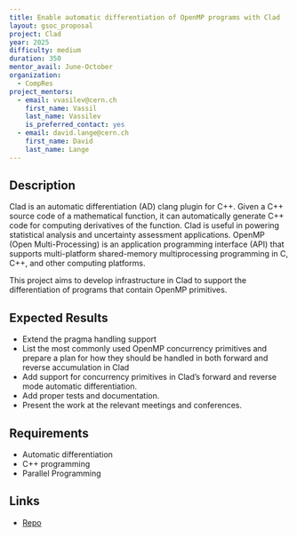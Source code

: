 ```yaml
---
title: Enable automatic differentiation of OpenMP programs with Clad
layout: gsoc_proposal
project: Clad
year: 2025
difficulty: medium
duration: 350
mentor_avail: June-October
organization:
  - CompRes
project_mentors:
  - email: vvasilev@cern.ch
    first_name: Vassil
    last_name: Vassilev
    is_preferred_contact: yes
  - email: david.lange@cern.ch
    first_name: David
    last_name: Lange
---
```


## Description

Clad is an automatic differentiation (AD) clang plugin for C++. Given a C++ source code of a mathematical function, it can automatically generate C++ code for computing derivatives of the function. Clad is useful in powering statistical analysis and uncertainty assessment applications.
OpenMP (Open Multi-Processing) is an application programming interface (API) that supports multi-platform shared-memory multiprocessing programming in C, C++, and other computing platforms. 

This project aims to develop infrastructure in Clad to support the differentiation of programs that contain OpenMP primitives.

## Expected Results

* Extend the pragma handling support 
* List the most commonly used OpenMP concurrency primitives and prepare a plan for how they should be handled in both forward and reverse accumulation in Clad
* Add support for concurrency primitives in Clad’s forward and reverse mode automatic differentiation.
* Add proper tests and documentation.
* Present the work at the relevant meetings and conferences.

## Requirements

* Automatic differentiation
* C++ programming
* Parallel Programming

## Links
* [Repo](https://github.com/vgvassilev/clad)
